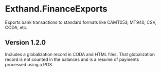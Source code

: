 # Exthand.FinanceExports
Exports bank transactions to standard formats like CAMT053, MT940, CSV, CODA, etc.

## Version 1.2.0

Includes a globalization record in CODA and HTML files.
That globalization record is not counted in the balances and is a resume of payments processed using a POS.
